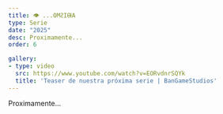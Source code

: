```yaml
---
title: 👁 ...OMꙄIᙠA
type: Serie
date: "2025"
desc: Proximamente...
order: 6

gallery:
- type: video
  src: https://www.youtube.com/watch?v=EORvdnrSQYk
  title: 'Teaser de nuestra próxima serie | BanGameStudios'
---
```

Proximamente...